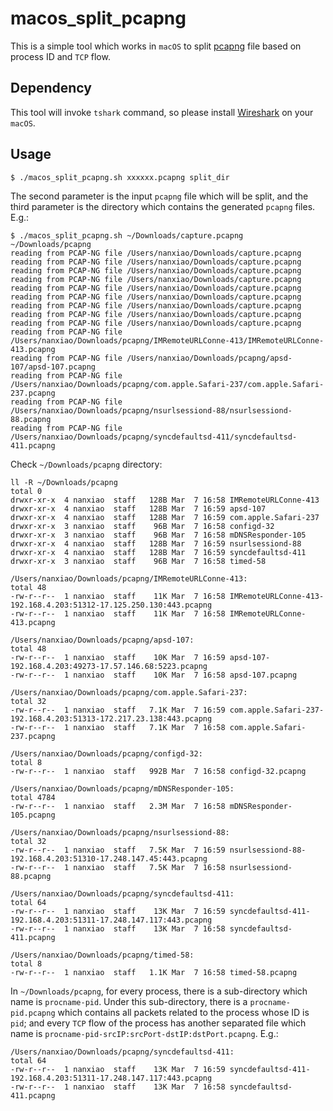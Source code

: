 # macos_split_pcapng

This is a simple tool which works in `macOS` to split [pcapng](https://github.com/pcapng/pcapng) file based on process ID and `TCP` flow.

## Dependency

This tool will invoke `tshark` command, so please install [Wireshark](https://www.wireshark.org/) on your `macOS`.

## Usage

```
$ ./macos_split_pcapng.sh xxxxxx.pcapng split_dir
```

The second parameter is the input `pcapng` file which will be split, and the third parameter is the directory which contains the generated `pcapng` files. E.g.:

```
$ ./macos_split_pcapng.sh ~/Downloads/capture.pcapng ~/Downloads/pcapng
reading from PCAP-NG file /Users/nanxiao/Downloads/capture.pcapng
reading from PCAP-NG file /Users/nanxiao/Downloads/capture.pcapng
reading from PCAP-NG file /Users/nanxiao/Downloads/capture.pcapng
reading from PCAP-NG file /Users/nanxiao/Downloads/capture.pcapng
reading from PCAP-NG file /Users/nanxiao/Downloads/capture.pcapng
reading from PCAP-NG file /Users/nanxiao/Downloads/capture.pcapng
reading from PCAP-NG file /Users/nanxiao/Downloads/capture.pcapng
reading from PCAP-NG file /Users/nanxiao/Downloads/capture.pcapng
reading from PCAP-NG file /Users/nanxiao/Downloads/capture.pcapng
reading from PCAP-NG file /Users/nanxiao/Downloads/pcapng/IMRemoteURLConne-413/IMRemoteURLConne-413.pcapng
reading from PCAP-NG file /Users/nanxiao/Downloads/pcapng/apsd-107/apsd-107.pcapng
reading from PCAP-NG file /Users/nanxiao/Downloads/pcapng/com.apple.Safari-237/com.apple.Safari-237.pcapng
reading from PCAP-NG file /Users/nanxiao/Downloads/pcapng/nsurlsessiond-88/nsurlsessiond-88.pcapng
reading from PCAP-NG file /Users/nanxiao/Downloads/pcapng/syncdefaultsd-411/syncdefaultsd-411.pcapng
```

Check `~/Downloads/pcapng` directory:  

```
ll -R ~/Downloads/pcapng
total 0
drwxr-xr-x  4 nanxiao  staff   128B Mar  7 16:58 IMRemoteURLConne-413
drwxr-xr-x  4 nanxiao  staff   128B Mar  7 16:59 apsd-107
drwxr-xr-x  4 nanxiao  staff   128B Mar  7 16:59 com.apple.Safari-237
drwxr-xr-x  3 nanxiao  staff    96B Mar  7 16:58 configd-32
drwxr-xr-x  3 nanxiao  staff    96B Mar  7 16:58 mDNSResponder-105
drwxr-xr-x  4 nanxiao  staff   128B Mar  7 16:59 nsurlsessiond-88
drwxr-xr-x  4 nanxiao  staff   128B Mar  7 16:59 syncdefaultsd-411
drwxr-xr-x  3 nanxiao  staff    96B Mar  7 16:58 timed-58

/Users/nanxiao/Downloads/pcapng/IMRemoteURLConne-413:
total 48
-rw-r--r--  1 nanxiao  staff    11K Mar  7 16:58 IMRemoteURLConne-413-192.168.4.203:51312-17.125.250.130:443.pcapng
-rw-r--r--  1 nanxiao  staff    11K Mar  7 16:58 IMRemoteURLConne-413.pcapng

/Users/nanxiao/Downloads/pcapng/apsd-107:
total 48
-rw-r--r--  1 nanxiao  staff    10K Mar  7 16:59 apsd-107-192.168.4.203:49273-17.57.146.68:5223.pcapng
-rw-r--r--  1 nanxiao  staff    10K Mar  7 16:58 apsd-107.pcapng

/Users/nanxiao/Downloads/pcapng/com.apple.Safari-237:
total 32
-rw-r--r--  1 nanxiao  staff   7.1K Mar  7 16:59 com.apple.Safari-237-192.168.4.203:51313-172.217.23.138:443.pcapng
-rw-r--r--  1 nanxiao  staff   7.1K Mar  7 16:58 com.apple.Safari-237.pcapng

/Users/nanxiao/Downloads/pcapng/configd-32:
total 8
-rw-r--r--  1 nanxiao  staff   992B Mar  7 16:58 configd-32.pcapng

/Users/nanxiao/Downloads/pcapng/mDNSResponder-105:
total 4784
-rw-r--r--  1 nanxiao  staff   2.3M Mar  7 16:58 mDNSResponder-105.pcapng

/Users/nanxiao/Downloads/pcapng/nsurlsessiond-88:
total 32
-rw-r--r--  1 nanxiao  staff   7.5K Mar  7 16:59 nsurlsessiond-88-192.168.4.203:51310-17.248.147.45:443.pcapng
-rw-r--r--  1 nanxiao  staff   7.5K Mar  7 16:58 nsurlsessiond-88.pcapng

/Users/nanxiao/Downloads/pcapng/syncdefaultsd-411:
total 64
-rw-r--r--  1 nanxiao  staff    13K Mar  7 16:59 syncdefaultsd-411-192.168.4.203:51311-17.248.147.117:443.pcapng
-rw-r--r--  1 nanxiao  staff    13K Mar  7 16:58 syncdefaultsd-411.pcapng

/Users/nanxiao/Downloads/pcapng/timed-58:
total 8
-rw-r--r--  1 nanxiao  staff   1.1K Mar  7 16:58 timed-58.pcapng
```

In `~/Downloads/pcapng`, for every process, there is a sub-directory which name is `procname-pid`. Under this sub-directory, there is a `procname-pid.pcapng` which contains all packets related to the process whose ID is `pid`; and every `TCP` flow of the process has another separated file which name is `procname-pid-srcIP:srcPort-dstIP:dstPort.pcapng`. E.g.:

```
/Users/nanxiao/Downloads/pcapng/syncdefaultsd-411:
total 64
-rw-r--r--  1 nanxiao  staff    13K Mar  7 16:59 syncdefaultsd-411-192.168.4.203:51311-17.248.147.117:443.pcapng
-rw-r--r--  1 nanxiao  staff    13K Mar  7 16:58 syncdefaultsd-411.pcapng
```
